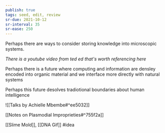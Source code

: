 ```yaml
---
publish: true
tags: seed, edit, review
sr-due: 2021-10-12
sr-interval: 35
sr-ease: 250
---
```

Perhaps there are ways to consider storing knowledge into microscopic systems. 

*There is a youtube video from ted ed that's worth referencing here*

Perhaps there is a future where computing and information are densley encoded into organic material and we interface more directly with natural systems

Perhaps this future desolves tradiotional boundaries about human intelligence

![[Talks by Achielle Mbembe#^ee5032]]

[[Notes on Plasmodial Improprieties#^755f2a]]

[[Slime Mold]], [[DNA Gif]]
#idea 
